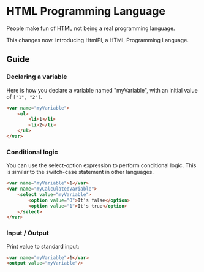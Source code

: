 # HTML Programming Language

People make fun of HTML not being a real programming language.

This changes now. Introducing HtmlPl, a HTML Programming Language.

## Guide

### Declaring a variable

Here is how you declare a variable named "myVariable", with an initial value of `["1", "2"]`.

```html
<var name="myVariable">
    <ul>
        <li>1</li>
        <li>2</li>
    </ul>
</var>
```

### Conditional logic

You can use the select-option expression to perform conditional logic.
This is similar to the switch-case statement in other languages.

```html
<var name="myVariable">1</var>
<var name="myCalculatedVariable">
    <select value="myVariable">
        <option value="0">It's false</option>
        <option value="1">It's true</option>
    </select>
</var>
```

### Input / Output

Print value to standard input:

```html
<var name="myVariable">1</var>
<output value="myVariable"/>
```
